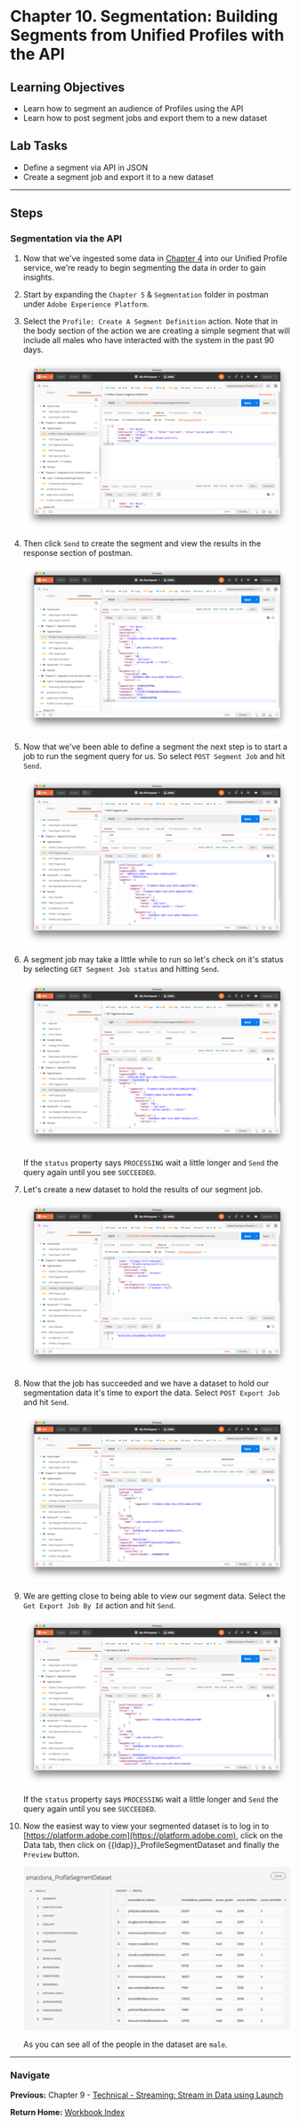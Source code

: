 # Chapter 10. Segmentation: Building Segments from Unified Profiles with the API

## Learning Objectives

- Learn how to segment an audience of Profiles using the API
- Learn how to post segment jobs and export them to a new dataset

## Lab Tasks

- Define a segment via API in JSON
- Create a segment job and export it to a new dataset

---

## Steps

### Segmentation via the API

1.  Now that we've ingested some data in [Chapter 4](/chapters/chapter-4.md) into our Unified Profile service, we're ready to begin segmenting the data in order to gain insights.
1.  Start by expanding the `Chapter 5` & `Segmentation` folder in postman under `Adobe Experience Platform`.
1.  Select the `Profile: Create A Segment Definition` action. Note that in the body section of the action we are creating a simple segment that will include all males who have interacted with the system in the past 90 days.

    ![](../images/chapter-5/create_segment.png)

1.  Then click `Send` to create the segment and view the results in the response section of postman.

    ![](../images/chapter-5/create_segment_result.png)

1.  Now that we've been able to define a segment the next step is to start a job to run the segment query for us. So select `POST Segment Job` and hit `Send`.

    ![](../images/chapter-5/create_segment_job.png)

1.  A segment job may take a little while to run so let's check on it's status by selecting `GET Segment Job status` and hitting `Send`.

    ![](../images/chapter-5/create_segment_job_status.png)

    If the `status` property says `PROCESSING` wait a little longer and `Send` the query again until you see `SUCCEEDED`.

1.  Let's create a new dataset to hold the results of our segment job.

    ![](../images/chapter-5/create_segment_dataset.png)

1.  Now that the job has succeeded and we have a dataset to hold our segmentation data it's time to export the data. Select `POST Export Job` and hit `Send`.

    ![](../images/chapter-5/create_segment_export.png)

1.  We are getting close to being able to view our segment data. Select the `Get Export Job By Id` action and hit `Send`.

    ![](../images/chapter-5/create_segment_export_success.png)

    If the `status` property says `PROCESSING` wait a little longer and `Send` the query again until you see `SUCCEEDED`.

1.  Now the easiest way to view your segmented dataset is to log in to [https://platform.adobe.com](https://platform.adobe.com), click on the Data tab, then click on {{ldap}}\_ProfileSegmentDataset and finally the `Preview` button.

    ![](../images/chapter-5/create_segment_final.png)

    As you can see all of the people in the dataset are `male`.
---

### Navigate

**Previous:** Chapter 9 - [Technical - Streaming: Stream in Data using Launch](chapter-9.md)

**Return Home:** [Workbook Index](../README.md)
